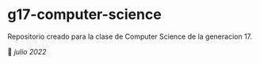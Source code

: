# **g17-computer-science**

Repositorio creado para la clase de Computer Science de la generacion 17.

📅 _julio 2022_